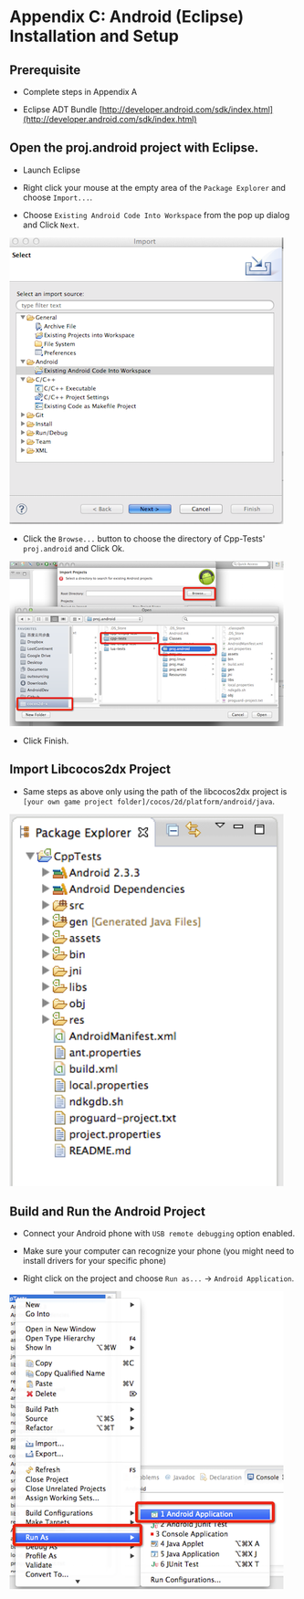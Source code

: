 # Appendix C: Android (Eclipse) Installation and Setup

## Prerequisite
* Complete steps in Appendix A

* Eclipse ADT Bundle [http://developer.android.com/sdk/index.html](http://developer.android.com/sdk/index.html)

## Open the proj.android project with Eclipse.

* Launch Eclipse

* Right click your mouse at the empty area of the `Package Explorer` and choose
`Import...`.

* Choose `Existing Android Code Into Workspace` from the pop up dialog and Click
`Next`.

![](C-img/image2.png)

* Click the `Browse...` button to choose the directory of Cpp-Tests' `proj.android`
and Click Ok.

![](C-img/image3.png)

* Click Finish.

## Import Libcocos2dx Project
* Same steps as above only using the path of the libcocos2dx project is
`[your own game project folder]/cocos/2d/platform/android/java`.

![](C-img/image5.png)

## Build and Run the Android Project
* Connect your Android phone with `USB remote debugging` option enabled.

* Make sure your computer can recognize your phone (you might need to install
drivers for your specific phone)

* Right click on the project and choose `Run as...` -> `Android Application`.

![](C-img/image6.png)
